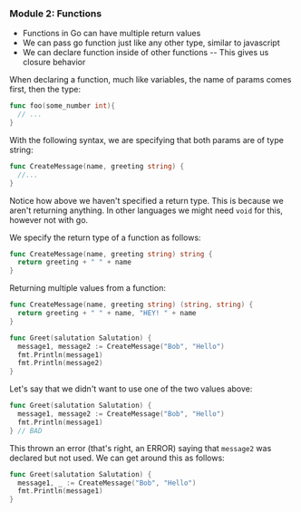 ### Module 2: Functions

- Functions in Go can have multiple return values
- We can pass go function just like any other type, similar to javascript
- We can declare function inside of other functions
-- This gives us closure behavior

When declaring a function, much like variables, the name of params comes first, then the type:
```go
func foo(some_number int){
  // ...
}
```

With the following syntax, we are specifying that both params are of type string:
```go
func CreateMessage(name, greeting string) {
  //...
}
```

Notice how above we haven't specified a return type. This is because we aren't returning anything. In other languages we might need `void` for this, however not with go.

We specify the return type of a function as follows:
```go
func CreateMessage(name, greeting string) string {
  return greeting + " " + name
}
```

Returning multiple values from a function:
```go
func CreateMessage(name, greeting string) (string, string) {
  return greeting + " " + name, "HEY! " + name
}

func Greet(salutation Salutation) {
  message1, message2 := CreateMessage("Bob", "Hello")
  fmt.Println(message1)
  fmt.Println(message2)
}
```

Let's say that we didn't want to use one of the two values above:
```go
func Greet(salutation Salutation) {
  message1, message2 := CreateMessage("Bob", "Hello")
  fmt.Println(message1)
} // BAD
```
This thrown an error (that's right, an ERROR) saying that `message2` was declared but not used. We can get around this as follows:
```go
func Greet(salutation Salutation) {
  message1, _ := CreateMessage("Bob", "Hello")
  fmt.Println(message1)
}
```
